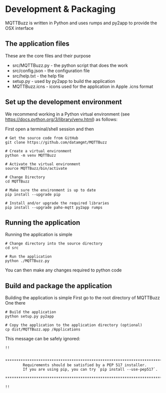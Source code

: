 # Development & Packaging

MQTTBuzz is written in Python and uses rumps and py2app to provide the OSX interface

## The application files

These are the core files and their purpose

 * src/MQTTBuzz.py - the python script that does the work
 * src/config.json - the configuration file
 * src/help.txt - the help file
 * setup.py - used by py2app to build the application
 * MQTTBuzz.icns - icons used for the application in Apple .icns format

## Set up the development environment

We recommend working in a Python virtual environment (see https://docs.python.org/3/library/venv.html) as follows:

First open a terminal/shell session and then

```
# Get the source code from GitHub
git clone https://github.com/datamgmt/MQTTBuzz

# Create a virtual environment
python -m venv MQTTBuzz

# Activate the virtual environment 
source MQTTBuzz/bin/activate

# Change Directory
cd MQTTBuzz

# Make sure the environment is up to date
pip install --upgrade pip

# Install and/or upgrade the required libraries
pip install --upgrade paho-mqtt py2app rumps
```

## Running the application

Running the application is simple

```
# Change directory into the source directory
cd src

# Run the application
python ./MQTTBuzz.py
```

You can then make any changes required to python code

## Build and package the application

Building the application is simple
First go to the root directory of MQTTBuzz
One there 

```
# Build the application
python setup.py py2app

# Copy the application to the application directory (optional)
cp dist/MQTTBuzz.app /Applications
```

This message can be safely ignored:
```
!!

        ********************************************************************************
        Requirements should be satisfied by a PEP 517 installer.
        If you are using pip, you can try `pip install --use-pep517`.
        ********************************************************************************

!!
```

